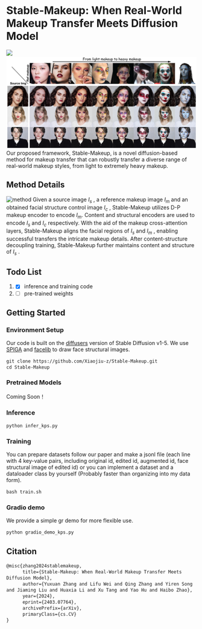 # Stable-Makeup: When Real-World Makeup Transfer Meets Diffusion Model

<a href="https://arxiv.org/abs/2403.07764"><img src="https://img.shields.io/badge/arXiv-2403.07764-b31b1b.svg" height=22.5></a>
![teaser](assets/sm_teaser.jpg)
Our proposed framework, Stable-Makeup, is a novel diffusion-based method for makeup transfer that can robustly transfer a diverse range of real-world makeup styles, from light to extremely heavy makeup.

## Method Details
![method](https://github.com/Xiaojiu-z/Stable-Makeup/blob/main/assets/sm_method.jpg)
Given a source image $\mathit{I_s}$ , a reference makeup image $\mathit{I_m}$ and an obtained facial structure control image $\mathit{I_c}$ , Stable-Makeup utilizes D-P makeup encoder to encode $\mathit{I_m}$. Content and structural encoders are used to encode $\mathit{I_s}$ and $\mathit{I_c}$ respectively. With the aid of the makeup cross-attention layers, Stable-Makeup aligns the facial regions of $\mathit{I_s}$ and $\mathit{I_m}$ , enabling successful transfers the intricate makeup details. After content-structure decoupling training, Stable-Makeup further maintains content and structure of $\mathit{I_s}$ .

## Todo List
1. - [x] inference and training code
2. - [ ] pre-trained weights

## Getting Started
### Environment Setup
Our code is built on the [diffusers](https://github.com/huggingface/diffusers/) version of Stable Diffusion v1-5. We use [SPIGA](https://github.com/andresprados/SPIGA) and [facelib](https://github.com/sajjjadayobi/FaceLib) to draw face structural images. 
```shell
git clone https://github.com/Xiaojiu-z/Stable-Makeup.git
cd Stable-Makeup
```
### Pretrained Models
Coming Soon！

### Inference
```python
python infer_kps.py
```

### Training
You can prepare datasets follow our paper and make a jsonl file (each line with 4 key-value pairs, including original id, edited id, augmented id, face structural image of edited id) or you can implement a dataset and a dataloader class by yourself (Probably faster than organizing into my data form).

```python
bash train.sh
```

### Gradio demo
We provide a simple gr demo for more flexible use.
```python
python gradio_demo_kps.py
```

## Citation
```
@misc{zhang2024stablemakeup,
      title={Stable-Makeup: When Real-World Makeup Transfer Meets Diffusion Model}, 
      author={Yuxuan Zhang and Lifu Wei and Qing Zhang and Yiren Song and Jiaming Liu and Huaxia Li and Xu Tang and Yao Hu and Haibo Zhao},
      year={2024},
      eprint={2403.07764},
      archivePrefix={arXiv},
      primaryClass={cs.CV}
}
```
